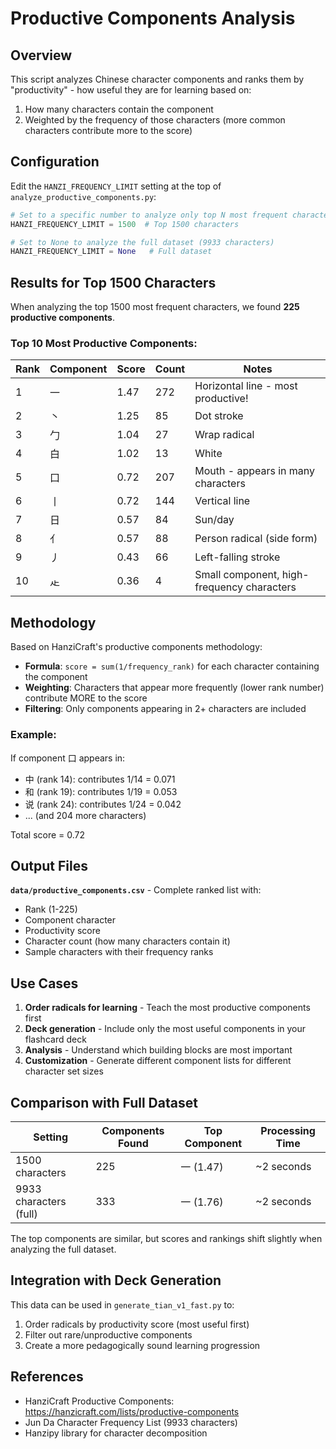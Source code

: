 # Productive Components Analysis

## Overview

This script analyzes Chinese character components and ranks them by "productivity" - how useful they are for learning based on:
1. How many characters contain the component
2. Weighted by the frequency of those characters (more common characters contribute more to the score)

## Configuration

Edit the `HANZI_FREQUENCY_LIMIT` setting at the top of `analyze_productive_components.py`:

```python
# Set to a specific number to analyze only top N most frequent characters
HANZI_FREQUENCY_LIMIT = 1500  # Top 1500 characters

# Set to None to analyze the full dataset (9933 characters)
HANZI_FREQUENCY_LIMIT = None   # Full dataset
```

## Results for Top 1500 Characters

When analyzing the top 1500 most frequent characters, we found **225 productive components**.

### Top 10 Most Productive Components:

| Rank | Component | Score | Count | Notes |
|------|-----------|-------|-------|-------|
| 1 | 一 | 1.47 | 272 | Horizontal line - most productive! |
| 2 | 丶 | 1.25 | 85 | Dot stroke |
| 3 | 勹 | 1.04 | 27 | Wrap radical |
| 4 | 白 | 1.02 | 13 | White |
| 5 | 口 | 0.72 | 207 | Mouth - appears in many characters |
| 6 | 丨 | 0.72 | 144 | Vertical line |
| 7 | 日 | 0.57 | 84 | Sun/day |
| 8 | 亻 | 0.57 | 88 | Person radical (side form) |
| 9 | 丿 | 0.43 | 66 | Left-falling stroke |
| 10 | 龰 | 0.36 | 4 | Small component, high-frequency characters |

## Methodology

Based on HanziCraft's productive components methodology:
- **Formula**: `score = sum(1/frequency_rank)` for each character containing the component
- **Weighting**: Characters that appear more frequently (lower rank number) contribute MORE to the score
- **Filtering**: Only components appearing in 2+ characters are included

### Example:
If component 口 appears in:
- 中 (rank 14): contributes 1/14 = 0.071
- 和 (rank 19): contributes 1/19 = 0.053
- 说 (rank 24): contributes 1/24 = 0.042
- ... (and 204 more characters)

Total score = 0.72

## Output Files

**`data/productive_components.csv`** - Complete ranked list with:
- Rank (1-225)
- Component character
- Productivity score
- Character count (how many characters contain it)
- Sample characters with their frequency ranks

## Use Cases

1. **Order radicals for learning** - Teach the most productive components first
2. **Deck generation** - Include only the most useful components in your flashcard deck
3. **Analysis** - Understand which building blocks are most important
4. **Customization** - Generate different component lists for different character set sizes

## Comparison with Full Dataset

| Setting | Components Found | Top Component | Processing Time |
|---------|------------------|---------------|-----------------|
| 1500 characters | 225 | 一 (1.47) | ~2 seconds |
| 9933 characters (full) | 333 | 一 (1.76) | ~2 seconds |

The top components are similar, but scores and rankings shift slightly when analyzing the full dataset.

## Integration with Deck Generation

This data can be used in `generate_tian_v1_fast.py` to:
1. Order radicals by productivity score (most useful first)
2. Filter out rare/unproductive components
3. Create a more pedagogically sound learning progression

## References

- HanziCraft Productive Components: https://hanzicraft.com/lists/productive-components
- Jun Da Character Frequency List (9933 characters)
- Hanzipy library for character decomposition
